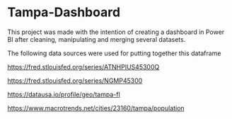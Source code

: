 # Tampa-Dashboard

This project was made with the intention of creating a dashboard in Power BI after cleaning, manipulating and merging several datasets. 

The following data sources were used for putting together this dataframe

https://fred.stlouisfed.org/series/ATNHPIUS45300Q

https://fred.stlouisfed.org/series/NGMP45300

https://datausa.io/profile/geo/tampa-fl

https://www.macrotrends.net/cities/23160/tampa/population

